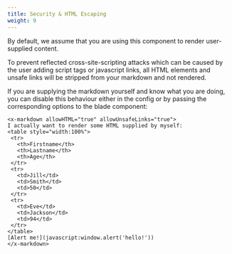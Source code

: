 ```yaml
---
title: Security & HTML Escaping
weight: 9
---
```


By default, we assume that you are using this component to render user-supplied content.

To prevent reflected cross-site-scripting attacks which can be caused by the user adding script tags or javascript links, all HTML elements and unsafe links will be stripped from your markdown and not rendered.

If you are supplying the markdown yourself and know what you are doing, you can disable this behaviour either in the config or by passing the corresponding options to the blade component:

```blade
<x-markdown allowHTML="true" allowUnsafeLinks="true">
I actually want to render some HTML supplied by myself:
<table style="width:100%">
 <tr>
   <th>Firstname</th>
   <th>Lastname</th>
   <th>Age</th>
 </tr>
 <tr>
   <td>Jill</td>
   <td>Smith</td>
   <td>50</td>
 </tr>
 <tr>
   <td>Eve</td>
   <td>Jackson</td>
   <td>94</td>
 </tr>
</table>
[Alert me!](javascript:window.alert('hello!'))
</x-markdown>
```
